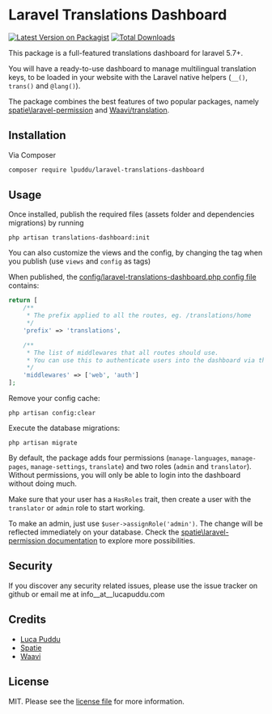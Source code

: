 # Laravel Translations Dashboard

[![Latest Version on Packagist][ico-version]][link-packagist]
[![Total Downloads][ico-downloads]][link-downloads]

This package is a full-featured translations dashboard for laravel 5.7+.

You will have a ready-to-use dashboard to manage multilingual translation keys, to be loaded in your website with the Laravel native helpers (`__()`, `trans()` and `@lang()`).

The package combines the best features of two popular packages, namely [spatie\laravel-permission][link-spatie] and [Waavi/translation][link-waavi].
## Installation

Via Composer

``` bash
composer require lpuddu/laravel-translations-dashboard
```

## Usage

Once installed, publish the required files (assets folder and dependencies migrations) by running
```
php artisan translations-dashboard:init
```

You can also customize the views and the config, by changing the tag when you publish (use `views` and `config` as tags)

When published, the [config/laravel-translations-dashboard.php config file][link-config] contains:
```php
return [
    /**
     * The prefix applied to all the routes, eg. /translations/home
     */
    'prefix' => 'translations',

    /**
     * The list of middlewares that all routes should use.
     * You can use this to authenticate users into the dashboard via the appropriate middleware.
     */
    'middlewares' => ['web', 'auth']
];
```

Remove your config cache:
```
php artisan config:clear
```

Execute the database migrations:
```
php artisan migrate
```

By default, the package adds four permissions (`manage-languages`, `manage-pages`, `manage-settings`, `translate`) and two roles (`admin` and `translator`).
Without permissions, you will only be able to login into the dashboard without doing much.

Make sure that your user has a `HasRoles` trait, then create a user with the `translator` or `admin` role to start working.

To make an admin, just use `$user->assignRole('admin')`. The change will be reflected immediately on your database. Check the [spatie\laravel-permission documentation][link-spatie] to explore more possibilities.

## Security

If you discover any security related issues, please use the issue tracker on github or email me at info__at__lucapuddu.com

## Credits

- [Luca Puddu][link-author]
- [Spatie][link-spatie]
- [Waavi][link-waavi]

## License

MIT. Please see the [license file](license.md) for more information.

[ico-version]: https://img.shields.io/packagist/v/lpuddu/laravel-translations-dashboard.svg?style=flat-square
[ico-downloads]: https://img.shields.io/packagist/dt/lpuddu/laravel-translations-dashboard.svg?style=flat-square

[link-packagist]: https://packagist.org/packages/lpuddu/laravel-translations-dashboard
[link-downloads]: https://packagist.org/packages/lpuddu/laravel-translations-dashboard
[link-travis]: https://travis-ci.org/lpuddu/laravel-translations-dashboard
[link-author]: https://github.com/LucaPuddu
[link-spatie]: https://github.com/spatie/laravel-permission
[link-waavi]: https://github.com/Waavi/translation
[link-config]: config/laravel-translations-dashboard.php
